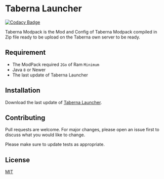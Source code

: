 # Taberna Launcher

[![Codacy Badge](https://api.codacy.com/project/badge/Grade/092e89cb30504e40a1f0b586fb8655ec)](https://app.codacy.com/gh/El-Taberna/Taberna-Launcher?utm_source=github.com&utm_medium=referral&utm_content=El-Taberna/Taberna-Launcher&utm_campaign=Badge_Grade_Settings)

Taberna Modpack is the Mod and Config of Taberna Modpack compiled in Zip file ready to be upload on the Taberna own server to be ready.

## Requirement 

-   The ModPack required `2Go` of Ram `Minimum`
-   Java `8` or Newer
-   The last update of Taberna Launcher

## Installation

Download the last update of [Taberna Launcher](https://github.com/El-Taberna/Taberna-Launcher/releases/latest).

## Contributing
Pull requests are welcome. For major changes, please open an issue first to discuss what you would like to change.

Please make sure to update tests as appropriate.

## License
[MIT](https://choosealicense.com/licenses/mit/)

